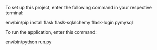 To set up this project, enter the following command in your respective terminal:

env/bin/pip install flask flask-sqlalchemy flask-login pymysql

To run the application, enter this command:

env/bin/python run.py


